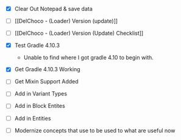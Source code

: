 - [x] Clear Out Notepad & save data
- [ ] [[DelChoco - (Loader) Version (update)]]
- [ ] [[DelChoco - (Loader) Version (Update) Checklist]]
- [x] Test Gradle 4.10.3 
	- Unable to find where I got gradle 4.10 to begin with.
- [x] Get Gradle 4.10.3 Working
- [ ] Get Mixin Support Added
- [ ] Add in Variant Types
- [ ] Add in Block Entites
- [ ] Add in Entities
- [ ] Modernize concepts that use to be used to what are useful now

